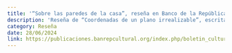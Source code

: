 ```yaml
---
title: '“Sobre las paredes de la casa”, reseña en Banco de la República'
description: 'Reseña de “Coordenadas de un plano irrealizable”, escrita por David Marín Hincapié y publicada en el Boletín Cultural y Bibliográfico del Banco de la República de Colombia.'
category: Reseña
date: 28/06/2024
link: https://publicaciones.banrepcultural.org/index.php/boletin_cultural/article/view/22280
---
```

